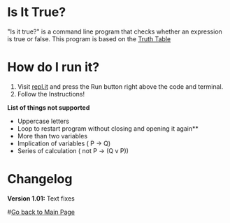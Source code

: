 # Is It True?

"Is it true?" is a command line program that checks whether an expression is true or false. This program is based on the [Truth Table](https://en.wikipedia.org/wiki/Truth_table)


# How do I run it?

1. Visit [repl.it](https://repl.it/@ErickJR13/AnxiousIdealSpotteddolphin) and press the Run button right above the code and terminal. 
2. Follow the Instructions!


**List of things not supported**

* Uppercase letters
* Loop to restart program without closing and opening it again**
* More than two variables
* Implication of variables ( P -> Q)
* Series of calculation ( not P -> (Q v P))


# Changelog

**Version 1.01:** Text fixes


#[Go back to Main Page](https://erickjr.me)
